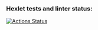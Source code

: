 ### Hexlet tests and linter status:
[![Actions Status](https://github.com/prejni/frontend-project-46/actions/workflows/hexlet-check.yml/badge.svg)](https://github.com/prejni/frontend-project-46/actions)